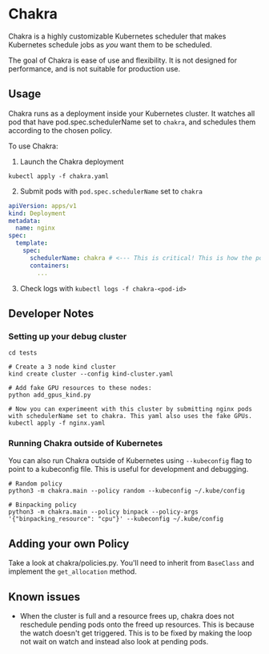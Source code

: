 # Chakra
Chakra is a highly customizable Kubernetes scheduler that makes Kubernetes schedule jobs as _you_ want them to be scheduled.

The goal of Chakra is ease of use and flexibility. It is not designed for performance, and is not suitable for production use.

## Usage
Chakra runs as a deployment inside your Kubernetes cluster. It watches all pod that have pod.spec.schedulerName set to `chakra`, and schedules them according to the chosen policy.

To use Chakra:
1. Launch the Chakra deployment
```console
kubectl apply -f chakra.yaml
```

2. Submit pods with `pod.spec.schedulerName` set to `chakra`
```yaml
apiVersion: apps/v1
kind: Deployment
metadata:
  name: nginx
spec:
  template:
    spec:
      schedulerName: chakra # <--- This is critical! This is how the pod is assigned to Chakra for scheduling.
      containers:
        ...
```

3. Check logs with `kubectl logs -f chakra-<pod-id>`


## Developer Notes
### Setting up your debug cluster
```console
cd tests

# Create a 3 node kind cluster
kind create cluster --config kind-cluster.yaml

# Add fake GPU resources to these nodes:
python add_gpus_kind.py

# Now you can experimeent with this cluster by submitting nginx pods with schedulerName set to chakra. This yaml also uses the fake GPUs.
kubectl apply -f nginx.yaml
```

### Running Chakra outside of Kubernetes
You can also run Chakra outside of Kubernetes using `--kubeconfig` flag to point to a kubeconfig file. This is useful for development and debugging.
```console
# Random policy
python3 -m chakra.main --policy random --kubeconfig ~/.kube/config

# Binpacking policy
python3 -m chakra.main --policy binpack --policy-args '{"binpacking_resource": "cpu"}' --kubeconfig ~/.kube/config
```

## Adding your own Policy
Take a look at chakra/policies.py. You'll need to inherit from `BaseClass` and implement the `get_allocation` method.

## Known issues
* When the cluster is full and a resource frees up, chakra does not reschedule pending pods onto the freed up resources. This is because the watch doesn't get triggered. This is to be fixed by making the loop not wait on watch and instead also look at pending pods. 
